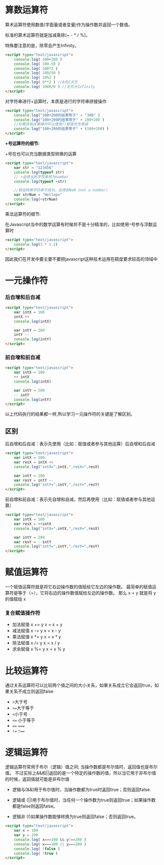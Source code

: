 # 算数运算符

算术运算符使用数值(字面量或者变量)作为操作数并返回一个数值。

标准的算术运算符就是加减乘除(+  -  *  /  %)。

特殊要注意的是，除零会产生Infinity。

```html
<script type="text/javascript">
	console.log( 100+200 )
	console.log( 100-50 )
	console.log( 100*2 )
	console.log( 100/50 )
	console.log( 10%3 )
	console.log( 8**2 ) //8的2次方
	console.log( 1000/0 ) //无穷大Infinity 
</script>
```

对字符串进行+运算时，本质是进行的字符串拼接操作

```html
<script type="text/javascript">
	console.log("100+200的结果等于" + "300" )
	console.log("100+200的结果等于" + 100+200 )
	//如果含有运算操作可以使用()提高优先等级
	console.log("100+200的结果等于" + (100+200) )
</script>
```

**+号运算符的细节:**

+号在也可以充当数据类型转换的运算

```html
<script type="text/javascript">
	var str = "123456"
	console.log(typeof str)
	// +会把当前字符串转为number
	console.log(typeof +str)

	//假设转换字符串不成功，会得到NaN（not a number）
	var strNum = "Hellopx"
	console.log(+strNum)
</script>
```

乘法运算符的细节:

在Javascript当中的数学运算有时候并不是十分精准的，比如使用`*`号参与浮数运算时

```html
<script type="text/javascript">
	console.log(3 * 1.2)
</script>
```

因此我们在开发中要主要不要把javascript这种技术运用在精度要求较高的领域中

# 一元操作符

### 后自增和后自减

```html
<script type="text/javascript">
	var intX = 100
	intX ++ 
	console.log(intX)

	var intY = 200
	intY --
	console.log(intY)
</script>
```

### 前自增和前自减

```html
<script type="text/javascript">
	var intX = 100
	++ intX
	console.log(intX)

	var intY = 200
	-- intY
	console.log(intY)
</script>
```

以上代码执行的结果都一样,所以学习一元操作符的关键是了解区别。

## 区别

后自增和后自减：表示先使用（比如：赋值或者参与其他运算）后自增和后自减

```html
<script type="text/javascript">
	var intX = 100
	var resX = intX ++
	console.log("intX=",intX,",resX=",resX)

	var intY = 200
	var resY = intY --
	console.log("intY=",intY,",resY=",resY)
</script>
```

前自增和前自减：表示先自增和自减，然后再使用（比如：赋值或者参与其他运算）

```html
<script type="text/javascript">
	var intX = 100
	var resX = ++intX
	console.log("intX=",intX,",resX=",resX)

	var intY = 200
	var resY = --intY
	console.log("intY=",intY,",resY=",resY)
</script>
```


# 赋值运算符
一个赋值运算符就是将它右边操作数的值赋给它左边的操作数。
最简单的赋值运算符是等于（=），它将右边的操作数值赋给左边的操作数。
那么 x = y 就是将 y 的值赋给 x

### 复合赋值操作符

* 加法赋值	x += y	x = x + y
* 减法赋值	x -= y	x = x - y
* 乘法赋值	x *= y	x = x * y
* 除法赋值	x /= y	x = x / y
* 求余赋值	x %= y  x = x % y



# 比较运算符

通过关系运算符可以比较两个值之间的大小关系，如果关系成立它会返回true，如果关系不成立则返回false

* `>`大于号    
* `>=`大于等于
* `<`小于号	
* `<=` 小于等于
* `==`  `===`
* `!=`  `!==`



# 逻辑运算符

逻辑运算符常用于布尔（逻辑）值之间; 当操作数都是布尔值时，返回值也是布尔值。 不过实际上&&和||返回的是一个特定的操作数的值，所以当它用于非布尔值的时候，返回值就可能是非布尔值

* 逻辑与(&&)用于布尔值时，当操作数都为true时返回true；否则返回false.

* 逻辑或 (||)用于布尔值时，当任何一个操作数为true则返回true；如果操作数都是false则返回false。

* 逻辑非 (!)如果操作数能够转换为true则返回false；否则返回true。

```html
<script type="text/javascript">
	var x = 100
	var y = 200
	console.log( x===100 && y!==200 )
	console.log( x===100 || y===200 )
	console.log( !false )
	console.log( !true )
</script>
```





